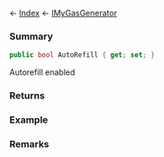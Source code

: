 ← [Index](Api-Index) ← [IMyGasGenerator](Sandbox.ModAPI.Ingame.IMyGasGenerator)

### Summary

```csharp
public bool AutoRefill { get; set; }
```

Autorefill enabled

### Returns

### Example

### Remarks

